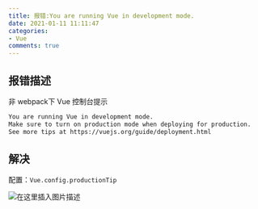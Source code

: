 ```yaml
---
title: 报错:You are running Vue in development mode.
date: 2021-01-11 11:11:47
categories:
- Vue
comments: true
---
```


## 报错描述

非 webpack下 Vue 控制台提示

```bash
You are running Vue in development mode.
Make sure to turn on production mode when deploying for production.
See more tips at https://vuejs.org/guide/deployment.html
```

<!-- more -->

## 解决

配置：`Vue.config.productionTip`

<img src="https://img-blog.csdnimg.cn/20190304083744813.png?x-oss-process=image/watermark,type_ZmFuZ3poZW5naGVpdGk,shadow_10,text_aHR0cHM6Ly9ibG9nLmNzZG4ubmV0L3dlaXhpbl80NDA2Nzc2Mg==,size_16,color_FFFFFF,t_70" alt="在这里插入图片描述"  />

